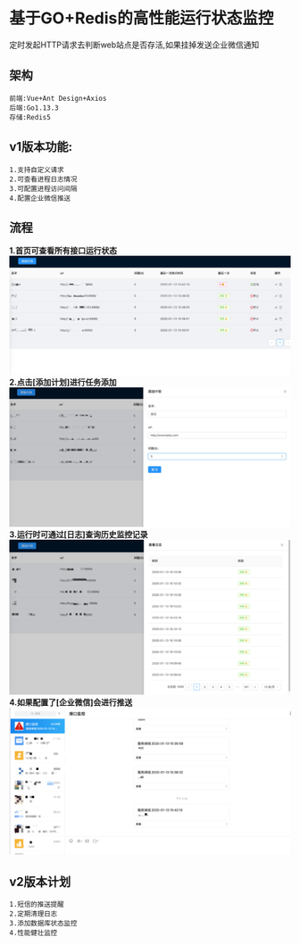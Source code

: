 基于GO+Redis的高性能运行状态监控
====
定时发起HTTP请求去判断web站点是否存活,如果挂掉发送企业微信通知
## 架构
    前端:Vue+Ant Design+Axios
    后端:Go1.13.3
    存储:Redis5
## v1版本功能:
    1.支持自定义请求
    2.可查看进程日志情况
    3.可配置进程访问间隔
    4.配置企业微信推送
## 流程
   **1.首页可查看所有接口运行状态**
   ![avatar](https://github.com/cc373471664/jiankong/blob/master/md/shouye.png)
   **2.点击[添加计划]进行任务添加**
   ![avatar](https://github.com/cc373471664/jiankong/blob/master/md/tianjia.png)
   **3.运行时可通过[日志]查询历史监控记录**
   ![avatar](https://github.com/cc373471664/jiankong/blob/master/md/rizhi.png)
   **4.如果配置了[企业微信]会进行推送**
   ![avatar](https://github.com/cc373471664/jiankong/blob/master/md/qiyeweixin.png)
## v2版本计划
    1.短信的推送提醒
    2.定期清理日志
    3.添加数据库状态监控
    4.性能健壮监控
